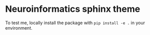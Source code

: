 # Neuroinformatics sphinx theme

To test me, locally install the package with `pip install -e .` in your environment.
